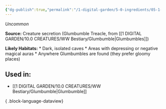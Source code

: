 ```yaml
---
{"dg-publish":true,"permalink":"/1-digital-garden/5-0-ingredients/05-1-creatures/glumbumble-treacle/","tags":["ingredient","uncommon"]}
---
```


*Uncommon* 

**Source:** Creature secretion (Glumbumble Treacle, from [[1 DIGITAL GARDEN/10.0 CREATURES/WW Bestiary/Glumbumble\|Glumbumbles]]) 

**Likely Habitats:** * Dark, isolated caves * Areas with depressing or negative magical auras * Anywhere Glumbumbles are found (they prefer gloomy places) 

## Used in:

- [[1 DIGITAL GARDEN/10.0 CREATURES/WW Bestiary/Glumbumble\|Glumbumble]]

{ .block-language-dataview}

